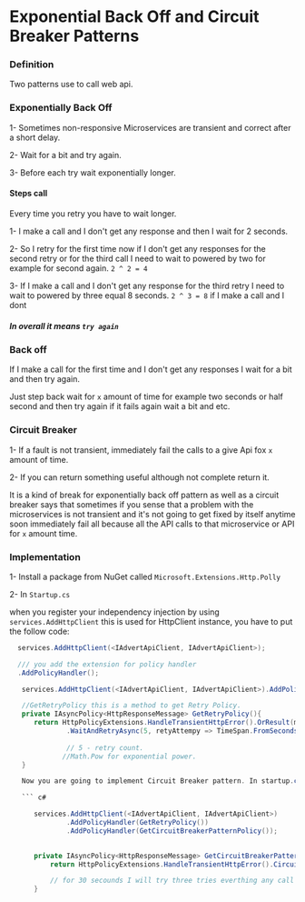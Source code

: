 # Exponential Back Off and Circuit Breaker Patterns
### Definition
Two patterns use to call web api.

### Exponentially Back Off
1- Sometimes non-responsive Microservices are transient and correct after a short delay.

2- Wait for a bit and try again.

3- Before each try wait exponentially longer.


#### Steps call

Every time you retry you have to wait longer. 

1- I make a call and I don't get any response and then I wait for 2 seconds. 

2- So I retry for the first time now if I don't get any responses for the second retry or for the third call I need to wait to powered by two for example for second again. ``` 2 ^ 2 = 4 ```

3- If I make a call and I don't get any response for the third retry I need to wait to powered by three equal 8 seconds. ``` 2 ^ 3 = 8 ```
if I make a call and I dont

##### In overall it means ``` try again ```

### Back off
If I make a call for the first time and I don't get any responses I wait for a bit and then try again. 

Just step back wait for ``` x ``` amount of time for example two seconds or half second and then try again if it fails again wait a bit and etc.

### Circuit Breaker
1- If a fault is not transient, immediately fail the calls to a give Api fox ``` x ``` amount of time.

2- If you can return something useful although not complete return it.

It is a kind of break for exponentially back off pattern as well as a circuit breaker says that sometimes if you sense that a problem with the microservices is not transient and it's not going to get fixed by itself anytime soon immediately fail all because all the API calls to that microservice or API for ``` x ``` amount time.


### Implementation
1- Install a package from NuGet called ``` Microsoft.Extensions.Http.Polly ```

2- In ``` Startup.cs ``` 

when you register your independency injection by using ``` services.AddHttpClient ``` this is used for HttpClient instance, you have to put the follow code:

``` c#
  services.AddHttpClient(<IAdvertApiClient, IAdvertApiClient>);

  /// you add the extension for policy handler
  .AddPolicyHandler();

   services.AddHttpClient(<IAdvertApiClient, IAdvertApiClient>).AddPolicyHandler(GetRetryPolicy());

   //GetRetryPolicy this is a method to get Retry Policy.
   private IAsyncPolicy<HttpResponseMessage> GetRetryPolicy(){
      return HttpPolicyExtensions.HandleTransientHttpError().OrResult(msg => msg.StatusCode == HttpStatusCode.NotFound)
              .WaitAndRetryAsync(5, retyAttempy => TimeSpan.FromSeconds(Math.Pow(2, retyAttempy))); 
              
              // 5 - retry count.
             //Math.Pow for exponential power.
   }

   Now you are going to implement Circuit Breaker pattern. In startup.cs it is necessary to add new Policy Handler.

   ``` c#

      services.AddHttpClient(<IAdvertApiClient, IAdvertApiClient>)
              .AddPolicyHandler(GetRetryPolicy())
              .AddPolicyHandler(GetCircuitBreakerPatternPolicy());

      
      private IAsyncPolicy<HttpResponseMessage> GetCircuitBreakerPatternPolicy(){
          return HttpPolicyExtensions.HandleTransientHttpError().CircuitBreakerAsync(3, TimeSpan.FromSeconds(30));

          // for 30 secounds I will try three tries everthing any call should be broken.
      }
   ```

```